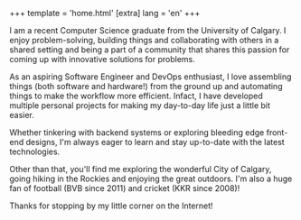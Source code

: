 +++
template = 'home.html'
[extra]
lang = 'en'
+++

I am a recent Computer Science graduate from the University of Calgary. I enjoy problem-solving, building things and collaborating with others in a shared setting and being a part of a community that shares this passion for coming up with innovative solutions for problems.

As an aspiring Software Engineer and DevOps enthusiast, I love assembling things (both software and hardware!) from the ground up and automating things to make the workflow more efficient. Infact, I have developed multiple personal projects for making my day-to-day life just a little bit easier.

Whether tinkering with backend systems or exploring bleeding edge front-end designs, I'm always eager to learn and stay up-to-date with the latest technologies.

Other than that, you'll find me exploring the wonderful City of Calgary, going hiking in the Rockies and enjoying the great outdoors. I'm also a huge fan of football (BVB since 2011) and cricket (KKR since 2008)!

Thanks for stopping by my little corner on the Internet!